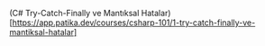 (C# Try-Catch-Finally ve Mantıksal Hatalar)[https://app.patika.dev/courses/csharp-101/1-try-catch-finally-ve-mantiksal-hatalar]
